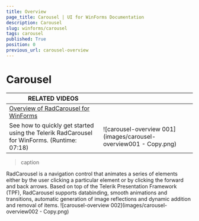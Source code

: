 ```yaml
---
title: Overview
page_title: Carousel | UI for WinForms Documentation
description: Carousel
slug: winforms/carousel
tags: carousel
published: True
position: 0
previous_url: carousel-overview
---
```


# Carousel

| RELATED VIDEOS |  |
| ------ | ------ |
|[Overview of RadCarousel for WinForms](http://tv.telerik.com/watch/winforms/radcarousel/overview-radcarousel-winforms)
 See how to quickly get started using the Telerik RadCarousel for WinForms. (Runtime: 07:18)|![carousel-overview 001](images/carousel-overview001 - Copy.png)|
>caption 
 
RadCarousel is a navigation control that animates a series of elements either by the user clicking a particular element or by clicking the forward and back arrows. Based on top of the Telerik Presentation Framework (TPF), RadCarousel supports databinding, smooth animations and transitions, automatic generation of image reflections and dynamic addition and removal of items. ![carousel-overview 002](images/carousel-overview002 - Copy.png)
